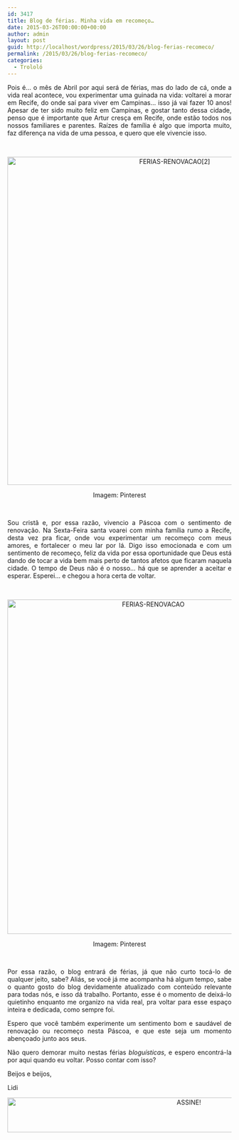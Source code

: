 ```yaml
---
id: 3417
title: Blog de férias. Minha vida em recomeço…
date: 2015-03-26T00:00:00+00:00
author: admin
layout: post
guid: http://localhost/wordpress/2015/03/26/blog-ferias-recomeco/
permalink: /2015/03/26/blog-ferias-recomeco/
categories:
  - Trololó
---
```

<p align="justify">
  Pois é… o mês de Abril por aqui será de férias, mas do lado de cá, onde a vida real acontece, vou experimentar uma guinada na vida: voltarei a morar em Recife, do onde saí para viver em Campinas… isso já vai fazer 10 anos! Apesar de ter sido muito feliz em Campinas, e gostar tanto dessa cidade, penso que é importante que Artur cresça em Recife, onde estão todos nos nossos familiares e parentes. Raízes de família é algo que importa muito, faz diferença na vida de uma pessoa, e quero que ele vivencie isso.
</p>

&nbsp;

<p align="center">
  <a href="http://www.trololodemulher.com.br/blog/wp-content/uploads/2015/03/FERIAS-RENOVACAO2.jpg"><img class="alignnone size-full wp-image-10895" src="http://www.trololodemulher.com.br/blog/wp-content/uploads/2015/03/FERIAS-RENOVACAO2.jpg" alt="FERIAS-RENOVACAO[2]" width="736" height="736" /></a>
</p>

<p align="center">
  Imagem: Pinterest
</p>

&nbsp;

<p align="justify">
  Sou cristã e, por essa razão, vivencio a Páscoa com o sentimento de renovação. Na Sexta-Feira santa voarei com minha família rumo a Recife, desta vez pra ficar, onde vou experimentar um recomeço com meus amores, e fortalecer o meu lar por lá. Digo isso emocionada e com um sentimento de recomeço, feliz da vida por essa oportunidade que Deus está dando de tocar a vida bem mais perto de tantos afetos que ficaram naquela cidade. O tempo de Deus não é o nosso… há que se aprender a aceitar e esperar. Esperei… e chegou a hora certa de voltar.
</p>

&nbsp;

<p align="center">
  <a href="http://www.trololodemulher.com.br/blog/wp-content/uploads/2015/03/FERIAS-RENOVACAO.jpg"><img class="alignnone size-full wp-image-10894" src="http://www.trololodemulher.com.br/blog/wp-content/uploads/2015/03/FERIAS-RENOVACAO.jpg" alt="FERIAS-RENOVACAO" width="640" height="750" /></a>
</p>

<p align="center">
  Imagem: Pinterest
</p>

&nbsp;

<p align="justify">
  Por essa razão, o blog entrará de férias, já que não curto tocá-lo de qualquer jeito, sabe? Aliás, se você já me acompanha há algum tempo, sabe o quanto gosto do blog devidamente atualizado com conteúdo relevante para todas nós, e isso dá trabalho. Portanto, esse é o momento de deixá-lo quietinho enquanto me organizo na vida real, pra voltar para esse espaço inteira e dedicada, como sempre foi.
</p>

<p align="justify">
  Espero que você também experimente um sentimento bom e saudável de renovação ou recomeço nesta Páscoa, e que este seja um momento abençoado junto aos seus.
</p>

<p align="justify">
  Não quero demorar muito nestas férias <em>bloguísticas</em>, e espero encontrá-la por aqui quando eu voltar. Posso contar com isso?
</p>

<p align="justify">
  Beijos e beijos,
</p>

<p align="justify">
  Lidi
</p>

<p align="center">
  <a href="http://feedburner.google.com/fb/a/mailverify?uri=blogbichafemea&loc=pt_BR" target="_blank"><img class="alignnone size-full wp-image-10439" src="http://www.trololodemulher.com.br/blog/wp-content/uploads/2014/09/ASSINE.png" alt="ASSINE!" width="800" height="78" /></a>
</p>